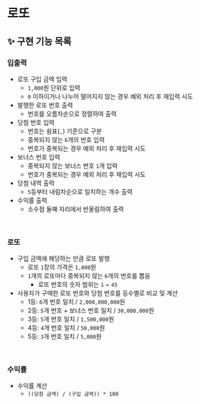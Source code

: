 # 로또

## ✨ 구현 기능 목록

### 입출력

- 로또 구입 금액 입력
  - `1,000`원 단위로 입력
  - `0` 이하이거나 나누어 떨어지지 않는 경우 예외 처리 후 재입력 시도
- 발행한 로또 번호 출력
  - 번호를 오름차순으로 정렬하여 출력
- 당첨 번호 입력
  - 번호는 쉼표(`,`) 기준으로 구분
  - 중복되지 않는 `6`개의 번호 입력
  - 번호가 중복되는 경우 예외 처리 후 재입력 시도
- 보너스 번호 입력
  - 중복되지 않는 보너스 번호 `1`개 입력
  - 번호가 중복되는 경우 예외 처리 후 재입력 시도
- 당첨 내역 출력
  - `5`등부터 내림차순으로 일치하는 개수 출력
- 수익률 출력
  - 소수점 둘째 자리에서 반올림하여 출력

<br>

### 로또

- 구입 금액에 해당하는 만큼 로또 발행
  - 로또 `1`장의 가격은 `1,000`원
  - `1`개의 로또마다 중복되지 않는 `6`개의 번호를 뽑음
    - 로또 번호의 숫자 범위는 `1` ~ `45`
- 사용자가 구매한 로또 번호와 당첨 번호를 등수별로 비교 및 계산
  - 1등: `6`개 번호 일치 / `2,000,000,000`원
  - 2등: `5`개 번호 + 보너스 번호 일치 / `30,000,000`원
  - 3등: `5`개 번호 일치 / `1,500,000`원
  - 4등: `4`개 번호 일치 / `50,000`원
  - 5등: `3`개 번호 일치 / `5,000`원

<br>

### 수익률

- 수익률 계산
  - `((당첨 금액) / (구입 금액)) * 100`
